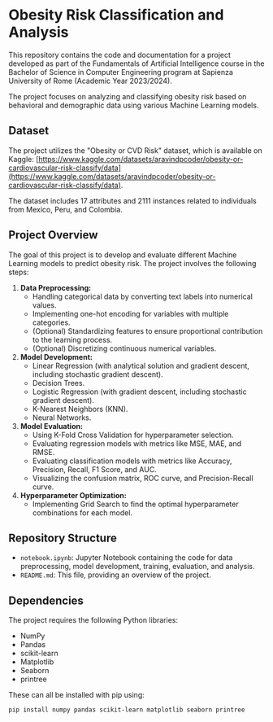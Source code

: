 # Obesity Risk Classification and Analysis

This repository contains the code and documentation for a project developed as part of the Fundamentals of Artificial Intelligence course in the Bachelor of Science in Computer Engineering program at Sapienza University of Rome (Academic Year 2023/2024).

The project focuses on analyzing and classifying obesity risk based on behavioral and demographic data using various Machine Learning models.

## Dataset

The project utilizes the "Obesity or CVD Risk" dataset, which is available on Kaggle: [https://www.kaggle.com/datasets/aravindpcoder/obesity-or-cardiovascular-risk-classify/data](https://www.kaggle.com/datasets/aravindpcoder/obesity-or-cardiovascular-risk-classify/data).

The dataset includes 17 attributes and 2111 instances related to individuals from Mexico, Peru, and Colombia.

## Project Overview

The goal of this project is to develop and evaluate different Machine Learning models to predict obesity risk. The project involves the following steps:

1. **Data Preprocessing:**
    *   Handling categorical data by converting text labels into numerical values.
    *   Implementing one-hot encoding for variables with multiple categories.
    *   (Optional) Standardizing features to ensure proportional contribution to the learning process.
    *   (Optional) Discretizing continuous numerical variables.
2. **Model Development:**
    *   Linear Regression (with analytical solution and gradient descent, including stochastic gradient descent).
    *   Decision Trees.
    *   Logistic Regression (with gradient descent, including stochastic gradient descent).
    *   K-Nearest Neighbors (KNN).
    *   Neural Networks.
3. **Model Evaluation:**
    *   Using K-Fold Cross Validation for hyperparameter selection.
    *   Evaluating regression models with metrics like MSE, MAE, and RMSE.
    *   Evaluating classification models with metrics like Accuracy, Precision, Recall, F1 Score, and AUC.
    *   Visualizing the confusion matrix, ROC curve, and Precision-Recall curve.
4. **Hyperparameter Optimization:**
    *   Implementing Grid Search to find the optimal hyperparameter combinations for each model.

## Repository Structure

*   `notebook.ipynb`: Jupyter Notebook containing the code for data preprocessing, model development, training, evaluation, and analysis.
*   `README.md`: This file, providing an overview of the project.

## Dependencies

The project requires the following Python libraries:

*   NumPy
*   Pandas
*   scikit-learn
*   Matplotlib
*   Seaborn
*   printree

These can all be installed with pip using:
```bash
pip install numpy pandas scikit-learn matplotlib seaborn printree
